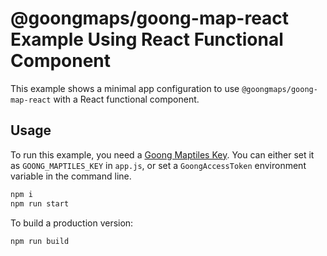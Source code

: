 # @goongmaps/goong-map-react Example Using React Functional Component

This example shows a minimal app configuration to use `@goongmaps/goong-map-react` with a React functional component.

## Usage

To run this example, you need a [Goong Maptiles Key](https://account.goong.io). You can either set it as `GOONG_MAPTILES_KEY` in `app.js`, or set a `GoongAccessToken` environment variable in the command line.

```bash
npm i
npm run start
```

To build a production version:

```bash
npm run build
```
